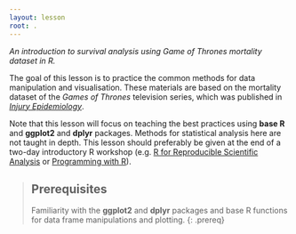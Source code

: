 ```yaml
---
layout: lesson
root: .
---
```


*An introduction to survival analysis using Game of Thrones mortality dataset in R.*

The goal of this lesson is to practice the common methods for data manipulation and visualisation. These materials are based on the mortality dataset of the *Games of Thrones* television series, which was published in *[Injury Epidemiology][article]*.

Note that this lesson will focus on teaching the best practices using **base R** and **ggplot2** and **dplyr** packages. Methods for statistical analysis here are not taught in depth. This lesson should preferably be given at the end of a two-day introductory R workshop (e.g. [R for Reproducible Scientific Analysis][reproducible-analysis] or [Programming with R][r-programming]).

> ## Prerequisites
>
> Familiarity with the **ggplot2** and **dplyr** packages and base R functions for data frame manipulations and plotting.
{: .prereq}

[article]: https://injepijournal.biomedcentral.com/articles/10.1186/s40621-018-0174-7
[reproducible-analysis]: http://swcarpentry.github.io/r-novice-gapminder/
[r-programming]: http://swcarpentry.github.io/r-novice-inflammation/ 

